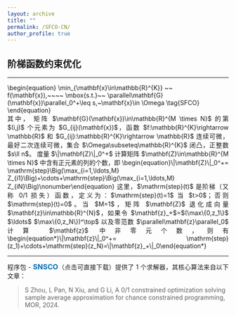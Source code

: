 ```yaml
---
layout: archive
title: ""   
permalink: /SFCO-CN/
author_profile: true
---
```


<style>
a:link {
  text-decoration: none;
}

a:visited {
  text-decoration: none;
}

a:hover {
  text-decoration: underline;
}

a:active {
  text-decoration: underline;
}
</style>

## 阶梯函数约束优化
---

<p style="line-height: 1;"></p>
\begin{equation}
\min_{\mathbf{x}\in\mathbb{R}^{K}} ~~  f(\mathbf{x}),~~~~ \mbox{s.t.}~~ \parallel\mathbf{G}(\mathbf{x})\parallel_0^+\leq s,~\mathbf{x}\in \Omega  \tag{SFCO}
\end{equation}

<div style="text-align:justify;">
其中， 矩阵 $\mathbf{G}(\mathbf{x})\in\mathbb{R}^{M \times N}$ 的第 $(i,j)$ 个元素为 $G_{ij}(\mathbf{x})$，函数 $f:\mathbb{R}^{K}\rightarrow \mathbb{R}$ 和 $G_{ij}:\mathbb{R}^{K}\rightarrow \mathbb{R}$ 连续可微，最好二次连续可微，集合 $\Omega\subseteq\mathbb{R}^{K}$ 闭凸，正整数 $s\ll n$。 度量 $\|\mathbf{Z}\|_0^+$ 计算矩阵 $\mathbf{Z}\in\mathbb{R}^{M \times N}$ 中含有正元素的列的个数，即
  \begin{equation}\|\mathbf{Z}\|_0^+= \mathrm{step}\Big(\max_{i=1,\ldots,M} Z_{i1}\Big)+\cdots+\mathrm{step}\Big(\max_{i=1,\ldots,M} Z_{iN}\Big)\nonumber\end{equation}
这里，$\mathrm{step}(t)$ 是阶梯（又称 0/1 损失）函数，定义为：$\mathrm{step}(t)=1$ 当 $t>0$；否则 $\mathrm{step}(t)=0$。当 $M=1$，矩阵 $\mathbf{Z}$ 退化成向量 $\mathbf{z}\in\mathbb{R}^{N}$，如果令 $\mathbf{z}_+$=$(\max\{0,z_1\}$ $\ldots$ $\max\{0,z_N\})^\top$ 以及零范数 $\parallel\mathbf{z}\parallel_0$ 计算 $\mathbf{z}$ 中非零元个数，则有  
  \begin{equation*}\|\mathbf{z}\|_0^+= \mathrm{step}(z_1)+\cdots+\mathrm{step}(z_N)=\|\mathbf{z}_+\|_0\end{equation*}
</div>
 
<!-- ## <span style="color:#8C8C8C"> The solver and its demonstration </span> -->

---
<div style="text-align:justify;"> 
程序包 - <a style="font-size: 16px; font-weight: bold;color:#006DB0" href=" " target="_blank">SNSCO</a>（点击可直接下载）提供了 1 个求解器，其核心算法来自以下文章：
</div>

> <span style="font-size: 14px"> S Zhou, L Pan, N Xiu,  and G  Li, A 0/1 constrained optimization solving sample average approximation for chance constrained programming, MOR, 2024. </span>

<!--
- <a style="font-size: 14px;color:#000000" href="https://jmlr.org/papers/v22/19-026.html" target="_blank"> S Zhou, N Xiu and H  Qi, Global and quadratic convergence of Newton hard-thresholding pursuit, *J Mach Learn Res*, 22:1−45, 2021.</a>
- <a style="font-size: 14px;color:#000000" href="https://www.sciencedirect.com/science/article/pii/S1063520322000458" target="_blank"> S Zhou, Gradient projection newton pursuit for sparsity constrained optimization, *Appl Comput Harmon Anal*, 61:75-100, 2022.</a> 
- <a style="font-size: 14px;color:#000000" href="http://www.yokohamapublishers.jp/online2/oppjo/vol13/p325.html" target="_blank"> L Pan, S Zhou, N Xiu, and H Qi, A convergent iterative hard thresholding for nonnegative sparsity optimization, *Pac J Optim*, 13:325-353, 2017.</a>  

---
<div style="text-align:justify;">  
Note that <b style="font-size:14px;color:#777777">NHTP</b> and <b style="font-size:14px;color:#777777">GPNP</b> are second-order methods, which require the gradient and Hessian of $f$. <b style="font-size:14px;color:#777777">IIHT</b> is a first-order method that only requires the gradient. Below is a demonstration of how to define the gradient and Hessian for <b style="font-size:14px;color:#777777">NHTP</b>.
</div>

<p style="line-height: 1;"></p>

```ruby
function [out1,out2] = funCS(x,T1,T2,data)

    if  isempty(T1) && isempty(T2) 
        Tx   = find(x); 
        Axb  = data.A(:,Tx)*x(Tx)-data.b;
        out1 = norm(Axb,'fro')^2/2;               %objective 
        if  nargout == 2
            out2    = (Axb'*data.A)';             %gradient
        end
    else        
        AT = data.A(:,T1); 
        if  length(T1)<2000
            out1 = AT'*AT;                        %subHessian containing T1 rows and T1 columns
        else
            out1 = @(v)( (AT*v)'*AT )';      
        end       
        if  nargout == 2
            out2 = @(v)( (data.A(:,T2)*v)'*AT )'; %subHessian containing T1 rows and T2 columns
        end       
    end     
end
```
 -->
